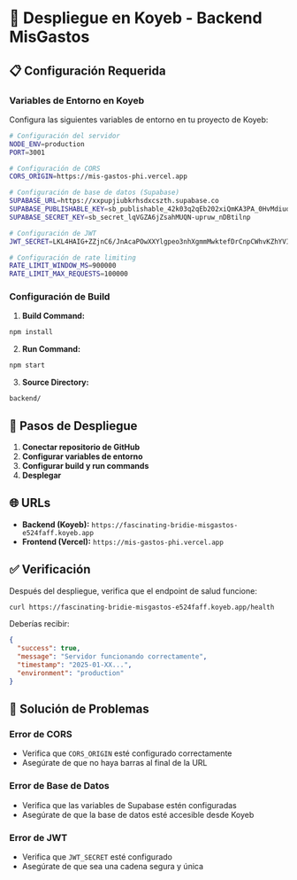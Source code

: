 # 🚀 Despliegue en Koyeb - Backend MisGastos

## 📋 Configuración Requerida

### Variables de Entorno en Koyeb

Configura las siguientes variables de entorno en tu proyecto de Koyeb:

```bash
# Configuración del servidor
NODE_ENV=production
PORT=3001

# Configuración de CORS
CORS_ORIGIN=https://mis-gastos-phi.vercel.app

# Configuración de base de datos (Supabase)
SUPABASE_URL=https://xxpupjiubkrhsdxcszth.supabase.co
SUPABASE_PUBLISHABLE_KEY=sb_publishable_42k03q2qEb202xiQmKA3PA_0HvMdiud
SUPABASE_SECRET_KEY=sb_secret_lqVGZA6jZsahMUQN-upruw_nDBtilnp

# Configuración de JWT
JWT_SECRET=LKL4HAIG+ZZjnC6/JnAcaPOwXXYlgpeo3nhXgmmMwktefDrCnpCWhvKZhYVIq3Kcx0N3WJFlbmquvcSt6yBiiA==

# Configuración de rate limiting
RATE_LIMIT_WINDOW_MS=900000
RATE_LIMIT_MAX_REQUESTS=100000
```

### Configuración de Build

1. **Build Command:**
```bash
npm install
```

2. **Run Command:**
```bash
npm start
```

3. **Source Directory:**
```
backend/
```

## 🔧 Pasos de Despliegue

1. **Conectar repositorio de GitHub**
2. **Configurar variables de entorno**
3. **Configurar build y run commands**
4. **Desplegar**

## 🌐 URLs

- **Backend (Koyeb):** `https://fascinating-bridie-misgastos-e524faff.koyeb.app`
- **Frontend (Vercel):** `https://mis-gastos-phi.vercel.app`

## ✅ Verificación

Después del despliegue, verifica que el endpoint de salud funcione:

```bash
curl https://fascinating-bridie-misgastos-e524faff.koyeb.app/health
```

Deberías recibir:
```json
{
  "success": true,
  "message": "Servidor funcionando correctamente",
  "timestamp": "2025-01-XX...",
  "environment": "production"
}
```

## 🚨 Solución de Problemas

### Error de CORS
- Verifica que `CORS_ORIGIN` esté configurado correctamente
- Asegúrate de que no haya barras al final de la URL

### Error de Base de Datos
- Verifica que las variables de Supabase estén configuradas
- Asegúrate de que la base de datos esté accesible desde Koyeb

### Error de JWT
- Verifica que `JWT_SECRET` esté configurado
- Asegúrate de que sea una cadena segura y única
